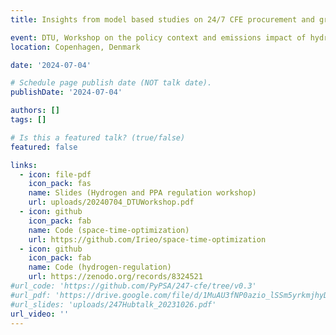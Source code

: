 ```yaml
---
title: Insights from model based studies on 24/7 CFE procurement and green hydrogen regulation

event: DTU, Workshop on the policy context and emissions impact of hydrogen and PPA regulation
location: Copenhagen, Denmark

date: '2024-07-04'

# Schedule page publish date (NOT talk date).
publishDate: '2024-07-04'

authors: []
tags: []

# Is this a featured talk? (true/false)
featured: false

links:
  - icon: file-pdf
    icon_pack: fas
    name: Slides (Hydrogen and PPA regulation workshop)
    url: uploads/20240704_DTUWorkshop.pdf
  - icon: github
    icon_pack: fab
    name: Code (space-time-optimization)
    url: https://github.com/Irieo/space-time-optimization
  - icon: github
    icon_pack: fab
    name: Code (hydrogen-regulation)
    url: https://zenodo.org/records/8324521
#url_code: 'https://github.com/PyPSA/247-cfe/tree/v0.3'
#url_pdf: 'https://drive.google.com/file/d/1MuAU3fNP0azio_lSSm5yrkmjhyD2X3YH/view?usp=sharing'
#url_slides: 'uploads/247Hubtalk_20231026.pdf'
url_video: ''
---
```


